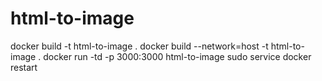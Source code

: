 # html-to-image

docker build -t html-to-image .
docker build --network=host -t html-to-image .
docker run -td -p 3000:3000 html-to-image
sudo service docker restart